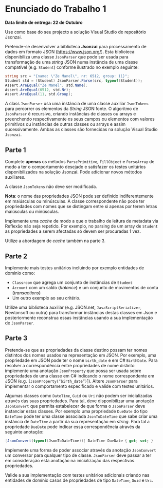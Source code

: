 # Enunciado do Trabalho 1

**Data limite de entrega: 22 de Outubro**

Use como base do seu projecto a solução Visual Studio do repositório Jsonzai.

Pretende-se desenvolver a biblioteca **Jsonzai** para processamento de dados em
formato JSON (https://www.json.org/). Esta biblioteca disponibiliza uma classe
`JsonParser` que pode ser usada para transformação de uma _string_ JSON numa instância
de uma classe compatível (e.g. `Student`) conforme ilustrado no exemplo seguinte:

```csharp
string src = "{name: \"Ze Manel\", nr: 6512, group: 11}";
Student std = (Student) JsonParser.Parse(src, typeof(Student));
Assert.AreEqual("Ze Manel", std.Name);
Assert.AreEqual(6512, std.Nr);
Assert.AreEqual(11, std.Group);
```

A class `JsonParser` usa uma instância de uma classe auxiliar `JsonTokens` para 
percorrer os elementos da _String_ JSON fonte.
O algoritmo de `JsonParser` é recursivo, criando instâncias de classes ou arrays e 
preenchendo respectivamente os seus campos ou elementos com valores primitivos ou
instâncias de outras classes ou arrays e assim sucessivamente.
Ambas as classes são fornecidas na solução Visual Studio `Jsonzai`.

## Parte 1

Complete **apenas** os métodos `ParsePrimitive`, `FillObject` e `ParseArray` de modo a ter o
comportamento desejado e satisfazer os testes unitários disponibilizados na
solução Jsonzai. Pode adicionar novos métodos auxiliares.

A classe `JsonTokens` não deve ser modificada.

**Nota**: o nome das propriedades JSON pode ser definido indiferentemente em
maiúsculas ou minúsculas. A classe correspondente não pode ter propriedades com
nomes que se distingam entre si apenas por terem letras maiúsculas ou
minúsculas.

Implemente uma _cache_ de modo a que o trabalho de leitura de metadata via Reflexão
não seja repetido. Por exemplo, no parsing de um array de `Student` as propriedades
a serem afectadas só devem ser procuradas 1 vez.

Utilize a abordagem de _cache_ também na parte 3.

## Parte 2

Implemente mais testes unitários incluindo por exemplo entidades de domínio como:

*  `Classroom` que agrega um conjunto de instâncias de `Student`
* `Account` com um saldo (_balance_) e um conjunto de movimentos de conta (_transactions_)
* Um outro exemplo ao seu critério.

Utilize uma biblioteca auxiliar (e.g. JSON.net, `JavaScriptSerializer`,
Newtonsoft ou outra) para transformar instâncias destas classes em Json e
posteriormente reconstrua essas instâncias usando a sua implementação de
`JsonParser`.

## Parte 3

Pretende-se que as propriedades da classe destino possam ter nomes distintos dos
nomes usados na representação em JSON. Por exemplo, uma propriedade em JSON pode
ter o nome `birth_date`  e em C# `BirthDate`. Para resolver a correspondência
entre propriedades de nome distinto implemente uma anotação `JsonProperty` que
possa ser usada sobre propriedades de uma classe em C# indicando o nome
correspondente em JSON (e.g. `[JsonProperty(“birth_date”)`]). Altere
`JsonParser` para implementar o comportamento especificado e valide com testes
unitários.

Algumas classes como `DateTime`, `Guid` ou `Uri` não podem ser inicializadas
através das suas propriedades. Para tal, deve disponibilizar uma anotação
`JsonConvert` que permita estabelecer de que forma o `JsonParser` deve
instanciar estas classes. Por exemplo uma propriedade `DueDate` do tipo
`DateTime` pode ter uma classe associada `JsonToDateTime` que sabe criar uma
instância de `DateTime` a partir da sua representação em _string_. Para tal a
propriedade `DueDate` pode indicar essa correspondência através da seguinte
anotação:

```csharp
[JsonConvert(typeof(JsonToDateTime))] DateTime DueDate { get; set; }
```

Implemente uma forma de poder associar através da anotação `JsonConvert` um
conversor para qualquer tipo de classe. `JsonParser` deve passar a ter em
consideração esta anotação na inicialização das respectivas propriedades.

Valide a sua implementação com testes unitários adicionais criando nas entidades
de domínio casos de propriedades de tipo `DateTime`, `Guid` e `Uri`.
